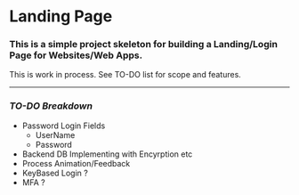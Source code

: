 # Landing Page

### This is a simple project skeleton for building a Landing/Login Page for Websites/Web Apps.

This is work in process.
See TO-DO list for scope and features.

---

### *TO-DO Breakdown*

- Password Login Fields
    - UserName
    - Password
- Backend DB Implementing with Encyrption etc
- Process Animation/Feedback
- KeyBased Login ?
- MFA ?
